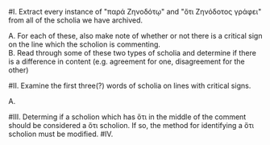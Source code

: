 #I. Extract every instance of "παρά Ζηνοδότῳ" and "ὅτι Ζηνόδοτος γράφει" from all of the scholia we have archived.   

  A. For each of these, also make note of whether or not there is a critical sign on the line which the scholion is commenting.  
  B. Read through some of these two types of scholia and determine if there is a difference in content (e.g. agreement for one, disagreement for the other)
  
#II. Examine the first three(?) words of scholia on lines with critical signs.

  A. 
  
#III. Determing if a scholion which has ὅτι in the middle of the comment should be considered a ὅτι scholion. If so, the method for identifying a ὅτι scholion must be modified.
#IV.
